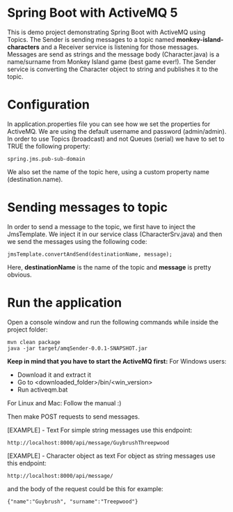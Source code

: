 # Spring Boot with ActiveMQ 5
This is demo project demonstrating Spring Boot with ActiveMQ using Topics. 
The Sender is sending messages to a topic named __monkey-island-characters__
and a Receiver service is listening for those messages. 
Messages are send as strings and the message body (Character.java) is a name/surname from Monkey Island game (best game ever!). 
The Sender service is converting the Character object to string and publishes it to the topic. 

# Configuration
In application.properties file you can see how we set the properties for ActiveMQ. 
We are using the default username and password (admin/admin).
In order to use Topics (broadcast) and not Queues (serial) we have to set to TRUE the following property:
```
spring.jms.pub-sub-domain
```
We also set the name of the topic here, using a custom property name (destination.name).

# Sending messages to topic
In order to send a message to the topic, we first have to inject the JmsTemplate. 
We inject it in our service class (CharacterSrv.java) and then we send the messages using the following code:
```
jmsTemplate.convertAndSend(destinationName, message);
```
Here, __destinationName__ is the name of the topic and __message__ is pretty obvious.

# Run the application
Open a console window and run the following commands while inside the project folder:
```
mvn clean package
java -jar target/amqSender-0.0.1-SNAPSHOT.jar
```

**Keep in mind that you have to start the ActiveMQ first:**
For Windows users:
- Download it and extract it
- Go to <downloaded_folder>/bin/<win_version>
- Run activeqm.bat 

For Linux and Mac:
Follow the manual :)

Then make POST requests to send messages. 

[EXAMPLE] - Text
For simple string messages use this endpoint:
```
http://localhost:8000/api/message/GuybrushThreepwood
``` 

[EXAMPLE] - Character object as text
For object as string messages use this endpoint:
```
http://localhost:8000/api/message/
``` 
and the body of the request could be this for example:
```
{"name":"Guybrush", "surname":"Treepwood"}
```